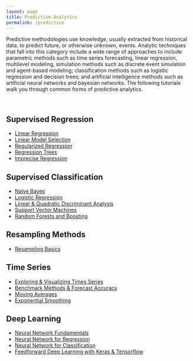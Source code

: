 ```yaml
---
layout: page
title: Predictive Analytics
permalink: /predictive
---
```


Predictive methodologies use knowledge, usually extracted from historical data, to predict future, or otherwise unknown, events. Analytic techniques that fall into this category include a wide range of approaches to include parametric methods such as time series forecasting, linear regression, multilevel modeling, simulation methods such as discrete event simulation and agent-based modeling; classification methods such as logistic regression and decision trees; and artificial intelligence methods such as artificial neural networks and bayesian networks. The following tutorials walk you through common forms of predictive analytics.

<br>

## Supervised Regression
- [Linear Regression](linear_regression)
- [Linear Model Selection](model_selection)
- [Regularized Regression](regularized_regression)
- [Regression Trees](regression_trees)
- [Imprecise Regression](imprecise_regression)

## Supervised Classification
- [Naïve Bayes](naive_bayes)
- [Logistic Regression](logistic_regression)
- [Linear & Quadratic Discriminant Analysis](discriminant_analysis)
- [Support Vector Machines](svm)
- [Random Forests and Boosting](tree_based_methods)

## Resampling Methods
- [Resampling Basics](resampling_methods)

## Time Series
- [Exploring & Visualizing Times Series](ts_exploration)
- [Benchmark Methods & Forecast Accuracy](ts_benchmarking)
- [Moving Averages](ts_moving_averages)
- [Exponential Smoothing](ts_exp_smoothing)

## Deep Learning
- [Neural Network Fundamentals](ann_fundamentals)
- [Neural Network for Regression](ann_regression)
- [Neural Network for Classification](ann_classification)
- [Feedforward Deep Learning with Keras & Tensorflow]()


